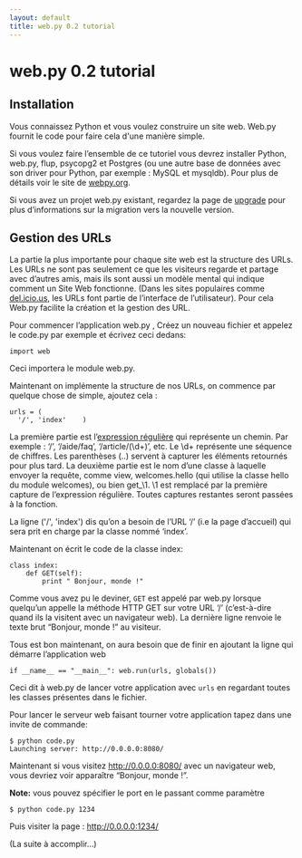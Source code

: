 ```yaml
---
layout: default
title: web.py 0.2 tutorial
---
```


# web.py 0.2 tutorial

## Installation

Vous  connaissez Python et vous voulez construire un site web. Web.py fournit le code pour faire cela d'une manière simple.

Si vous voulez faire l’ensemble de ce tutoriel vous devrez installer Python, web.py, flup, psycopg2 et Postgres (ou une autre base de données avec son driver pour Python, par exemple : MySQL et mysqldb). Pour plus de détails voir le site de [webpy.org](http://webpy.org/).

Si vous avez un projet web.py existant, regardez la page de [upgrade](http://webpy.infogami.com/upgrade_to_point2) pour plus d’informations sur la migration vers la nouvelle version.

## Gestion des URLs

La partie la plus importante pour chaque site web  est la structure des URLs. Les URLs ne sont pas seulement ce que les visiteurs regarde et partage avec d’autres amis, mais ils sont aussi un modèle mental qui indique comment un Site Web fonctionne. (Dans les sites populaires comme [del.icio.us](http://del.icio.us/), les URLs font partie de l’interface de l’utilisateur). Pour cela Web.py facilite la création et la gestion des URL.

Pour commencer l’application  web.py , Créez un nouveau fichier et appelez le code.py par exemple et écrivez ceci dedans:

    import web

Ceci importera le module web.py.

Maintenant on implémente la structure de nos URLs, on commence par quelque chose de simple, ajoutez cela :

    urls = (
      '/', 'index'    )

La première partie est l’[expression régulière](http://osteele.com/tools/rework/)  qui représente un chemin. Par exemple : ‘/’, ‘/aide/faq’, ‘/article/(\d+)’, etc. Le \d+ représente une séquence de chiffres. Les parenthèses (..) servent à capturer les éléments retournés pour plus tard. La deuxième partie est le nom d’une classe à laquelle envoyer la requête, comme view, welcomes.hello (qui utilise la classe hello du module welcomes), ou bien get_\1. \1 est remplacé par la première capture de l’expression régulière. Toutes captures restantes seront passées à la fonction.

La ligne ('/', 'index') dis qu’on a besoin de l’URL ‘/’ (i.e la page d’accueil) qui sera prit en charge  par la classe nommé ‘index’.

Maintenant on écrit le code de la classe index:

    class index:
        def GET(self):
            print " Bonjour, monde !"

Comme vous avez pu le deviner, `GET` est appelé par web.py lorsque quelqu’un appelle la méthode HTTP GET sur votre URL ‘/’ (c’est-à-dire quand ils la visitent avec un navigateur web). La dernière ligne renvoie le texte brut “Bonjour, monde !” au visiteur.

Tous est bon maintenant, on aura besoin que de finir en ajoutant la ligne qui démarre l’application web

    if __name__ == "__main__": web.run(urls, globals())

Ceci dit à web.py de lancer votre application avec `urls` en regardant toutes les classes présentes dans le fichier.

Pour lancer le serveur web faisant tourner votre application tapez dans une invite de commande:

    $ python code.py
    Launching server: http://0.0.0.0:8080/

Maintenant si vous visitez http://0.0.0.0:8080/ avec un navigateur web, vous devriez voir apparaître “Bonjour, monde !”.

**Note:** vous pouvez spécifier le port en le passant comme paramètre

    $ python code.py 1234

Puis visiter la page : http://0.0.0.0:1234/

(La suite à accomplir...)